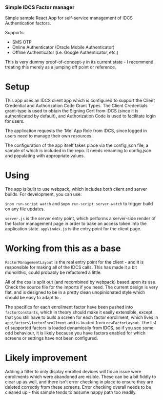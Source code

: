 ### Simple IDCS Factor manager

Simple sample React App for self-service management of IDCS Authentication factors.

Supports:

* SMS OTP
* Online Authenticator (Oracle Mobile Authenticator)
* Offline Authenticator (i.e. Google Authenticator, etc.)

This is very dummy proof-of-concept-y in its current state - I recommend treating this merely as a jumping off point or reference.

# Setup

This app uses an IDCS client app which is configured to support the Client Credential and Authorization Code Grant Types. The Client Credentials grant-type is used to obtain the Signing Cert from IDCS (since it is authenticated by default), and Authorization Code is used to facilitate login for users.

The application requests the 'Me' App Role from IDCS, since logged in users need to manage their own resources.

The configuration of the app itself takes place via the config.json file, a sample of which is included in the repo. It needs renaming to config.json and populating with appropriate values.

# Using

The app is built to use webpack, which includes both client and server builds. For development, you can use:

`$npm run-script watch` and `$npm run-script server-watch` to trigger build on any file updates.

`server.js` is the server entry point, which performs a server-side render of the factor management page in order to bake an access token into the application state. `app\index.js` is the entry point for the client page.

# Working from this as a base

`FactorManagementLayout` is the real entry point for the client - and it is responsible for making all of the IDCS calls. This has made it a bit monolithic, could probably be refactored a little.

All of the css is split out (and recombined by webpack) based upon its use. Check the source file for the imports if you need. The current design is very flat, and is designed to be in a pretty clean unopinionated style which should be easy to adapt to .

The specifics for each enrollment factor have been pushed into `factorConstants`, which in theory should make it easily extensible, except that you still have to build a screen for each factor enrollment, which lives in `app\factors\factorEnrollment` and is loaded from `newFactorLayout`. The list of supported factors is loaded dynamically from IDCS, so if you see some odd behaviour, it is likely because you have factors enabled for which screens or settings have not been configured.

# Likely improvement

Adding a filter to only display enrolled devices will fix an issue were enrollments which were abandoned are visible. These can be a bit fiddly to clear up as well, and there isn't error checking in place to ensure they are deleted correctly from these screens. Error checking overall needs to be cleaned up - this sample tends to assume happy path too readily.